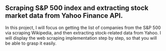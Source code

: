## Scraping S&P 500 index and extracting stock market data from Yahoo Finance API.
In this project, I will focus on getting the list of companies from the S&P 500 via scraping Wikipedia, and then extracting stock-related data from Yahoo. I will display the web scraping implementation step by step, so that you will be able to grasp it easily.
